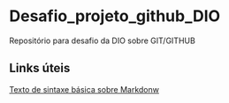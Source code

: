 # Desafio_projeto_github_DIO
Repositório para desafio da DIO sobre GIT/GITHUB

## Links úteis
[Texto de sintaxe básica sobre Markdonw](https://www.markdownguide.org/basic-syntax/)

